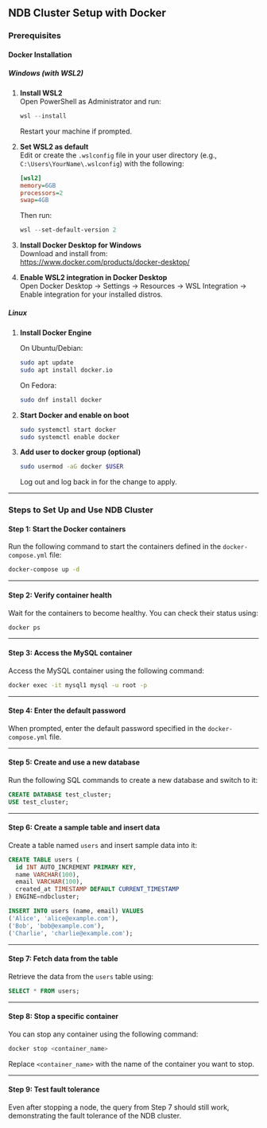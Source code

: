 ## NDB Cluster Setup with Docker

### Prerequisites

#### Docker Installation

##### Windows (with WSL2)

1. **Install WSL2**  
   Open PowerShell as Administrator and run:

   ```powershell
   wsl --install
   ```

   Restart your machine if prompted.

2. **Set WSL2 as default**  
   Edit or create the `.wslconfig` file in your user directory (e.g., `C:\Users\YourName\.wslconfig`) with the following:

   ```ini
   [wsl2]
   memory=6GB
   processors=2
   swap=4GB
   ```

   Then run:

   ```powershell
   wsl --set-default-version 2
   ```

3. **Install Docker Desktop for Windows**  
   Download and install from:  
   https://www.docker.com/products/docker-desktop/

4. **Enable WSL2 integration in Docker Desktop**  
   Open Docker Desktop → Settings → Resources → WSL Integration → Enable integration for your installed distros.

##### Linux

1. **Install Docker Engine**

   On Ubuntu/Debian:

   ```bash
   sudo apt update
   sudo apt install docker.io
   ```

   On Fedora:

   ```bash
   sudo dnf install docker
   ```

2. **Start Docker and enable on boot**

   ```bash
   sudo systemctl start docker
   sudo systemctl enable docker
   ```

3. **Add user to docker group (optional)**

   ```bash
   sudo usermod -aG docker $USER
   ```

   Log out and log back in for the change to apply.

---

### Steps to Set Up and Use NDB Cluster

#### Step 1: Start the Docker containers

Run the following command to start the containers defined in the `docker-compose.yml` file:

```bash
docker-compose up -d
```

---

#### Step 2: Verify container health

Wait for the containers to become healthy. You can check their status using:

```bash
docker ps
```

---

#### Step 3: Access the MySQL container

Access the MySQL container using the following command:

```bash
docker exec -it mysql1 mysql -u root -p
```

---

#### Step 4: Enter the default password

When prompted, enter the default password specified in the `docker-compose.yml` file.

---

#### Step 5: Create and use a new database

Run the following SQL commands to create a new database and switch to it:

```sql
CREATE DATABASE test_cluster;
USE test_cluster;
```

---

#### Step 6: Create a sample table and insert data

Create a table named `users` and insert sample data into it:

```sql
CREATE TABLE users (
  id INT AUTO_INCREMENT PRIMARY KEY,
  name VARCHAR(100),
  email VARCHAR(100),
  created_at TIMESTAMP DEFAULT CURRENT_TIMESTAMP
) ENGINE=ndbcluster;

INSERT INTO users (name, email) VALUES
('Alice', 'alice@example.com'),
('Bob', 'bob@example.com'),
('Charlie', 'charlie@example.com');
```

---

#### Step 7: Fetch data from the table

Retrieve the data from the `users` table using:

```sql
SELECT * FROM users;
```

---

#### Step 8: Stop a specific container

You can stop any container using the following command:

```bash
docker stop <container_name>
```

Replace `<container_name>` with the name of the container you want to stop.

---

#### Step 9: Test fault tolerance

Even after stopping a node, the query from Step 7 should still work, demonstrating the fault tolerance of the NDB cluster.
